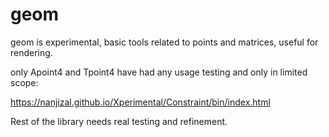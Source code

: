 # geom
geom is experimental, basic tools related to points and matrices, useful for rendering.

only Apoint4 and Tpoint4 have had any usage testing and only in limited scope:

https://nanjizal.github.io/Xperimental/Constraint/bin/index.html

Rest of the library needs real testing and refinement.
